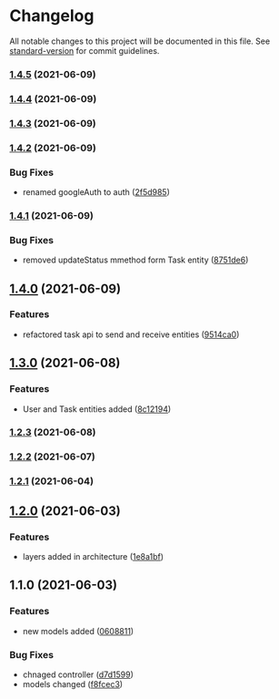 # Changelog

All notable changes to this project will be documented in this file. See [standard-version](https://github.com/conventional-changelog/standard-version) for commit guidelines.

### [1.4.5](https://github.com/shariq-carbonteq/ToDoApp/compare/v1.4.4...v1.4.5) (2021-06-09)

### [1.4.4](https://github.com/shariq-carbonteq/ToDoApp/compare/v1.4.3...v1.4.4) (2021-06-09)

### [1.4.3](https://github.com/shariq-carbonteq/ToDoApp/compare/v1.4.2...v1.4.3) (2021-06-09)

### [1.4.2](https://github.com/shariq-carbonteq/ToDoApp/compare/v1.4.1...v1.4.2) (2021-06-09)


### Bug Fixes

* renamed googleAuth to auth ([2f5d985](https://github.com/shariq-carbonteq/ToDoApp/commit/2f5d985bbe27f825b078cc84a8fa053c4c49775c))

### [1.4.1](https://github.com/shariq-carbonteq/ToDoApp/compare/v1.4.0...v1.4.1) (2021-06-09)


### Bug Fixes

* removed updateStatus mmethod form Task entity ([8751de6](https://github.com/shariq-carbonteq/ToDoApp/commit/8751de67007387509b6da4672f3a935dece4894e))

## [1.4.0](https://github.com/shariq-carbonteq/ToDoApp/compare/v1.3.0...v1.4.0) (2021-06-09)


### Features

* refactored task api to send and receive entities ([9514ca0](https://github.com/shariq-carbonteq/ToDoApp/commit/9514ca09b991e68ec6721c88f109814fdda1eb14))

## [1.3.0](https://github.com/shariq-carbonteq/ToDoApp/compare/v1.2.3...v1.3.0) (2021-06-08)


### Features

* User and Task entities added ([8c12194](https://github.com/shariq-carbonteq/ToDoApp/commit/8c121942d17dcf430608a03dfba1f1b7ccf6823a))

### [1.2.3](https://github.com/shariq-carbonteq/ToDoApp/compare/v1.2.2...v1.2.3) (2021-06-08)

### [1.2.2](https://github.com/shariq-carbonteq/ToDoApp/compare/v1.2.1...v1.2.2) (2021-06-07)

### [1.2.1](https://github.com/shariq-carbonteq/ToDoApp/compare/v1.2.0...v1.2.1) (2021-06-04)

## [1.2.0](https://github.com/shariq-carbonteq/ToDoApp/compare/v1.1.0...v1.2.0) (2021-06-03)


### Features

* layers added in architecture ([1e8a1bf](https://github.com/shariq-carbonteq/ToDoApp/commit/1e8a1bf9b70a08e271a295098502b189e10fca46))

## 1.1.0 (2021-06-03)


### Features

* new models added ([0608811](https://github.com/shariq-carbonteq/ToDoApp/commit/06088111774c214abf66dd7ab6b6f49655dab007))


### Bug Fixes

* chnaged controller ([d7d1599](https://github.com/shariq-carbonteq/ToDoApp/commit/d7d1599dc88b5f88f05d12add51b3cff593c4650))
* models changed ([f8fcec3](https://github.com/shariq-carbonteq/ToDoApp/commit/f8fcec3831ade7fb785df92b26c9ddd35456af4b))

